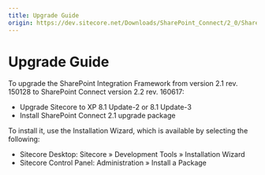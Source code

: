 ```yaml
---
title: Upgrade Guide
origin: https://dev.sitecore.net/Downloads/SharePoint_Connect/2_0/SharePoint_Connect_2_2/Upgrade_Guide
---
```


# Upgrade Guide

To upgrade the SharePoint Integration Framework from version 2.1 rev. 150128 to SharePoint Connect version 2.2 rev. 160617:

-   Upgrade Sitecore to XP 8.1 Update-2 or 8.1 Update-3
-   Install SharePoint Connect 2.1 upgrade package

To install it, use the Installation Wizard, which is available by selecting the following:

-   Sitecore Desktop: Sitecore » Development Tools » Installation Wizard
-   Sitecore Control Panel: Administration » Install a Package